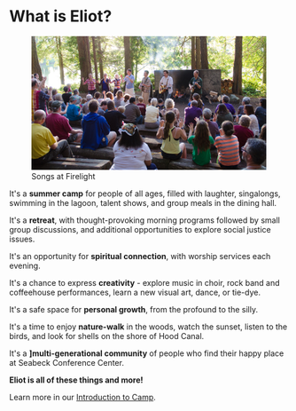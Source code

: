 # What is Eliot?

<figure>
    <img src="img/firelight_slide.jpg" alt="Songs at Firelight" />
    <figcaption>Songs at Firelight</figcaption>
</figure>

It's a **summer camp** for people of all ages, filled with laughter, 
singalongs, swimming in the lagoon, talent shows, and group meals in the dining hall.

It's a **retreat**, with thought-provoking morning programs followed by small group 
discussions, and additional opportunities to explore social justice issues.

It's an opportunity for **spiritual connection**, with worship services each evening.

It's a chance to express **creativity** - explore music in choir, rock band and 
coffeehouse performances, learn a new visual art, dance, or tie-dye.

It's a safe space for **personal growth**, from the profound to the silly.

It's a time to enjoy **nature-walk** in the woods, watch the sunset, listen 
to the birds, and look for shells on the shore of Hood Canal.

It's a **]multi-generational community** of people who find their happy place at Seabeck Conference Center.

**Eliot is all of these things and more!**

Learn more in our <a href="?info=introduction">Introduction to Camp</a>.
